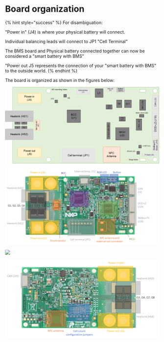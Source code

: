 # Board organization

{% hint style="success" %}
For disambiguation:&#x20;

"Power in" (J4) is where your physical battery will connect.&#x20;

Individual balancing leads will connect to JP1 "Cell Terminal"

The BMS board and Physical battery connected together can now be considered a "smart battery with BMS"



"Power out J5 represents the connection of your "smart battery with BMS" to the outside world.
{% endhint %}

The board is organized as shown in the figures below:

![](<../../.gitbook/assets/image (23).png>)

![Board map - Top](<../../.gitbook/assets/image (15).png>)

![](../../.gitbook/assets/board\_map\_bottom.png)

![Board map - Bottom](<../../.gitbook/assets/image (21).png>)
